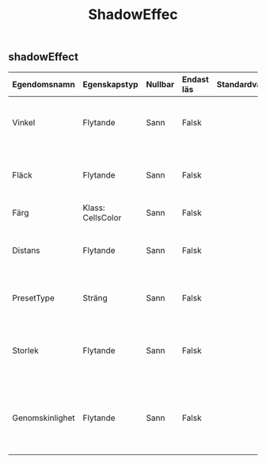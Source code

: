 ﻿---
title: ShadowEffec
second_title: Aspose.Cells Cloud Documen
type: docs
url: /sv/specification/model/shadoweffect/
description: "Aspose.Cells Molnmodellspecifikation: ShadowEffect. Hantera enkelt Excel och andra kalkylarksdokument med funktioner som att öppna, generera, redigera, dela, slå samman, jämföra och konvertera"
weight: 50
---
## **shadowEffect**

 

| Egendomsnamn| Egenskapstyp| Nullbar| Endast läs| Standardvärde| Beskrivning|
|:- |:- |:- |:- |:- |:- |
| Vinkel| Flytande| Sann| Falsk|| Hämtar och ställer in belysningsvinkeln. Spänning från 0 till 359,9 grader.|
| Fläck| Flytande| Sann| Falsk|| Får och ställer in skuggans oskärpa. Spänner från 0 till 100 poäng.|
| Färg| Klass: CellsColor| Sann| Falsk||Får och ställer in skuggans färg.|
| Distans| Flytande| Sann| Falsk|| Hämtar och ställer in avståndet för skuggan. Spänner från 0 till 200 poäng.|
| PresetType| Sträng| Sann| Falsk|| Hämtar och ställer in den förinställda skuggtypen för skuggan.|
| Storlek| Flytande| Sann| Falsk|| Får och ställer in storleken på skuggan. Spänner från 0 till 2,0. Meningslös i inre skugga.|
| Genomskinlighet| Flytande| Sann| Falsk|| Får och ställer in graden av genomskinlighet för skuggan. Spänner från 0,0 (opak) till 1,0 (klar).|

